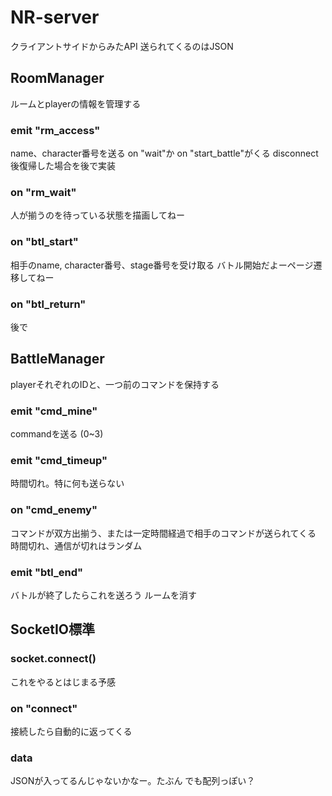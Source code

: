 # NR-server
クライアントサイドからみたAPI
送られてくるのはJSON

## RoomManager
ルームとplayerの情報を管理する
### emit "rm_access"
name、character番号を送る
on "wait"か on "start_battle"がくる
disconnect後復帰した場合を後で実装

### on "rm_wait"
人が揃うのを待っている状態を描画してねー

### on "btl_start"
相手のname, character番号、stage番号を受け取る
バトル開始だよーページ遷移してねー

### on "btl_return"
後で

## BattleManager
playerそれぞれのIDと、一つ前のコマンドを保持する

### emit "cmd_mine"
commandを送る (0~3)

### emit "cmd_timeup"
時間切れ。特に何も送らない

### on "cmd_enemy"
コマンドが双方出揃う、または一定時間経過で相手のコマンドが送られてくる
時間切れ、通信が切れはランダム

### emit "btl_end"
バトルが終了したらこれを送ろう
ルームを消す

## SocketIO標準
### socket.connect()
これをやるとはじまる予感
### on "connect"
接続したら自動的に返ってくる
### data
JSONが入ってるんじゃないかなー。たぶん
でも配列っぽい？
